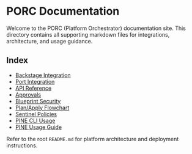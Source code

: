 # PORC Documentation

Welcome to the PORC (Platform Orchestrator) documentation site. This directory contains all supporting markdown files for integrations, architecture, and usage guidance.

## Index

- [Backstage Integration](Backstage_Integration.md)
- [Port Integration](Port_Integration.md)
- [API Reference](API.md)
- [Approvals](Approvals.md)
- [Blueprint Security](Blueprint-Security.md)
- [Plan/Apply Flowchart](plan_apply_flowchart.md)
- [Sentinel Policies](Sentinel_Policy_Enforcement.md)
- [PINE CLI Usage](pine_cli.md)
- [PINE Usage Guide](pine_usage.md)

Refer to the root `README.md` for platform architecture and deployment instructions.